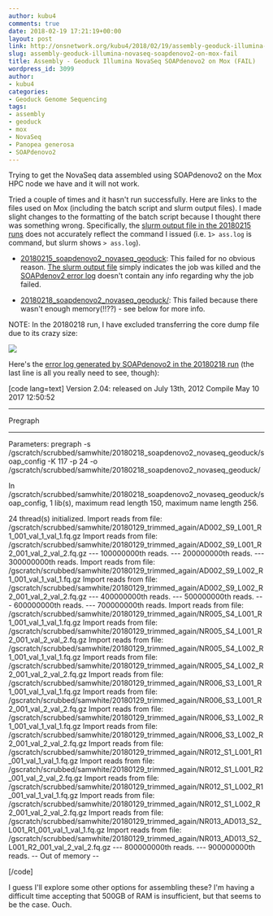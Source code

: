 ```yaml
---
author: kubu4
comments: true
date: 2018-02-19 17:21:19+00:00
layout: post
link: http://onsnetwork.org/kubu4/2018/02/19/assembly-geoduck-illumina-novaseq-soapdenovo2-on-mox-fail/
slug: assembly-geoduck-illumina-novaseq-soapdenovo2-on-mox-fail
title: Assembly - Geoduck Illumina NovaSeq SOAPdenovo2 on Mox (FAIL)
wordpress_id: 3099
author:
- kubu4
categories:
- Geoduck Genome Sequencing
tags:
- assembly
- geoduck
- mox
- NovaSeq
- Panopea generosa
- SOAPdenovo2
---
```


Trying to get the NovaSeq data assembled using SOAPdenovo2 on the Mox HPC node we have and it will not work.

Tried a couple of times and it hasn't run successfully. Here are links to the files used on Mox (including the batch script and slurm output files). I made slight changes to the formatting of the batch script because I thought there was something wrong. Specifically, the [slurm output file in the 20180215 runs](http://owl.fish.washington.edu/Athaliana/20180215_soapdenovo2_novaseq_geoduck/slurm-134981.out) does not accurately reflect the command I issued (i.e. `1> ass.log` is command, but slurm shows `> ass.log`).





  * [20180215_soapdenovo2_novaseq_geoduck](http://owl.fish.washington.edu/Athaliana/20180215_soapdenovo2_novaseq_geoduck/): This failed for no obvious reason. [The slurm output file](http://owl.fish.washington.edu/Athaliana/20180215_soapdenovo2_novaseq_geoduck/slurm-134981.out) simply indicates the job was killed and the [SOAPdenov2 error log](http://owl.fish.washington.edu/Athaliana/20180215_soapdenovo2_novaseq_geoduck/ass.err) doesn't contain any info regarding why the job failed.



  * [20180218_soapdenovo2_novaseq_geoduck/](http://owl.fish.washington.edu/Athaliana/20180218_soapdenovo2_novaseq_geoduck/): This failed because there wasn't enough memory(!!??) - see below for more info.






NOTE: In the 20180218 run, I have excluded transferring the core dump file due to its crazy size:

![](http://owl.fish.washington.edu/Athaliana/20180218_mox_geo_novaseq_fail_01.png)

Here's the [error log generated by SOAPdenovo2 in the 20180218 run](http://owl.fish.washington.edu/Athaliana/20180218_soapdenovo2_novaseq_geoduck/ass.err) (the last line is all you really need to see, though):

[code lang=text]
Version 2.04: released on July 13th, 2012
Compile May 10 2017 12:50:52

********************
Pregraph
********************

Parameters: pregraph -s /gscratch/scrubbed/samwhite/20180218_soapdenovo2_novaseq_geoduck/soap_config -K 117 -p 24 -o /gscratch/scrubbed/samwhite/20180218_soapdenovo2_novaseq_geoduck/ 

In /gscratch/scrubbed/samwhite/20180218_soapdenovo2_novaseq_geoduck/soap_config, 1 lib(s), maximum read length 150, maximum name length 256.

24 thread(s) initialized.
Import reads from file:
 /gscratch/scrubbed/samwhite/20180129_trimmed_again/AD002_S9_L001_R1_001_val_1_val_1.fq.gz
Import reads from file:
 /gscratch/scrubbed/samwhite/20180129_trimmed_again/AD002_S9_L001_R2_001_val_2_val_2.fq.gz
--- 100000000th reads.
--- 200000000th reads.
--- 300000000th reads.
Import reads from file:
 /gscratch/scrubbed/samwhite/20180129_trimmed_again/AD002_S9_L002_R1_001_val_1_val_1.fq.gz
Import reads from file:
 /gscratch/scrubbed/samwhite/20180129_trimmed_again/AD002_S9_L002_R2_001_val_2_val_2.fq.gz
--- 400000000th reads.
--- 500000000th reads.
--- 600000000th reads.
--- 700000000th reads.
Import reads from file:
 /gscratch/scrubbed/samwhite/20180129_trimmed_again/NR005_S4_L001_R1_001_val_1_val_1.fq.gz
Import reads from file:
 /gscratch/scrubbed/samwhite/20180129_trimmed_again/NR005_S4_L001_R2_001_val_2_val_2.fq.gz
Import reads from file:
 /gscratch/scrubbed/samwhite/20180129_trimmed_again/NR005_S4_L002_R1_001_val_1_val_1.fq.gz
Import reads from file:
 /gscratch/scrubbed/samwhite/20180129_trimmed_again/NR005_S4_L002_R2_001_val_2_val_2.fq.gz
Import reads from file:
 /gscratch/scrubbed/samwhite/20180129_trimmed_again/NR006_S3_L001_R1_001_val_1_val_1.fq.gz
Import reads from file:
 /gscratch/scrubbed/samwhite/20180129_trimmed_again/NR006_S3_L001_R2_001_val_2_val_2.fq.gz
Import reads from file:
 /gscratch/scrubbed/samwhite/20180129_trimmed_again/NR006_S3_L002_R1_001_val_1_val_1.fq.gz
Import reads from file:
 /gscratch/scrubbed/samwhite/20180129_trimmed_again/NR006_S3_L002_R2_001_val_2_val_2.fq.gz
Import reads from file:
 /gscratch/scrubbed/samwhite/20180129_trimmed_again/NR012_S1_L001_R1_001_val_1_val_1.fq.gz
Import reads from file:
 /gscratch/scrubbed/samwhite/20180129_trimmed_again/NR012_S1_L001_R2_001_val_2_val_2.fq.gz
Import reads from file:
 /gscratch/scrubbed/samwhite/20180129_trimmed_again/NR012_S1_L002_R1_001_val_1_val_1.fq.gz
Import reads from file:
 /gscratch/scrubbed/samwhite/20180129_trimmed_again/NR012_S1_L002_R2_001_val_2_val_2.fq.gz
Import reads from file:
 /gscratch/scrubbed/samwhite/20180129_trimmed_again/NR013_AD013_S2_L001_R1_001_val_1_val_1.fq.gz
Import reads from file:
 /gscratch/scrubbed/samwhite/20180129_trimmed_again/NR013_AD013_S2_L001_R2_001_val_2_val_2.fq.gz
--- 800000000th reads.
--- 900000000th reads.
-- Out of memory --

[/code]

I guess I'll explore some other options for assembling these? I'm having a difficult time accepting that 500GB of RAM is insufficient, but that seems to be the case. Ouch.
